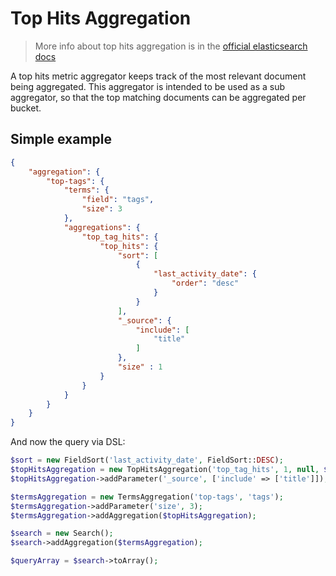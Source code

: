 # Top Hits Aggregation

> More info about top hits aggregation is in the [official elasticsearch docs][1]

A top hits metric aggregator keeps track of the most relevant document
being aggregated. This aggregator is intended to be used as a sub aggregator,
so that the top matching documents can be aggregated per bucket.

## Simple example

```JSON
{
    "aggregation": {
        "top-tags": {
            "terms": {
                "field": "tags",
                "size": 3
            },
            "aggregations": {
                "top_tag_hits": {
                    "top_hits": {
                        "sort": [
                            {
                                "last_activity_date": {
                                    "order": "desc"
                                }
                            }
                        ],
                        "_source": {
                            "include": [
                                "title"
                            ]
                        },
                        "size" : 1
                    }
                }
            }
        }
    }
}
```

And now the query via DSL:

```php
$sort = new FieldSort('last_activity_date', FieldSort::DESC);
$topHitsAggregation = new TopHitsAggregation('top_tag_hits', 1, null, $sort);
$topHitsAggregation->addParameter('_source', ['include' => ['title']]);

$termsAggregation = new TermsAggregation('top-tags', 'tags');
$termsAggregation->addParameter('size', 3);
$termsAggregation->addAggregation($topHitsAggregation);

$search = new Search();
$search->addAggregation($termsAggregation);

$queryArray = $search->toArray();
```

[1]: https://www.elastic.co/guide/en/elasticsearch/reference/current/search-aggregations-metrics-top-hits-aggregation.html
